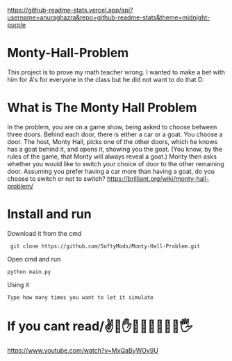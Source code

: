 https://github-readme-stats.vercel.app/api?username=anuraghazra&repo=github-readme-stats&theme=midnight-purple

# Monty-Hall-Problem
This project is to prove my math teacher wrong. I wanted to make a bet with him for A's for everyone in the class but he did not want to do that D:

# What is The Monty Hall Problem
In the problem, you are on a game show, being asked to choose between three doors. Behind each door, there is either a car or a goat. You choose a door. The host, Monty Hall, picks one of the other doors, which he knows has a goat behind it, and opens it, showing you the goat. (You know, by the rules of the game, that Monty will always reveal a goat.) Monty then asks whether you would like to switch your choice of door to the other remaining door. Assuming you prefer having a car more than having a goat, do you choose to switch or not to switch?
https://brilliant.org/wiki/monty-hall-problem/

# Install and run
Download it from the cmd
```
 git clone https://github.com/SoftyMods/Monty-Hall-Problem.git
```
Open cmd and run
```
python main.py
```
Using it
```
Type how many times you want to let it simulate
 ```
# If you cant read/✌️🤏✋👐🤙🤚👋👏🙌🖐
https://www.youtube.com/watch?v=MxQaByWOv9U
